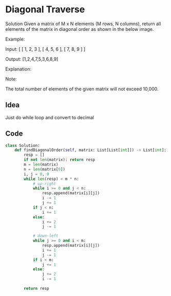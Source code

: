 # Diagonal Traverse

Solution
Given a matrix of M x N elements (M rows, N columns), return all elements of the matrix in diagonal order as shown in the below image.

 

Example:

Input:
[
 [ 1, 2, 3 ],
 [ 4, 5, 6 ],
 [ 7, 8, 9 ]
]

Output:  [1,2,4,7,5,3,6,8,9]

Explanation:

 

Note:

The total number of elements of the given matrix will not exceed 10,000.<br>

## Idea
Just do while loop and convert to decimal

## Code
```python
class Solution:
    def findDiagonalOrder(self, matrix: List[List[int]]) -> List[int]:
        resp = []
        if not len(matrix): return resp
        m = len(matrix)
        n = len(matrix[0])
        i, j = 0, 0
        while len(resp) < m * n:
            # up-right
            while i >= 0 and j < n:
                resp.append(matrix[i][j])
                i -= 1
                j += 1
            if j < n:
                i += 1
            else:
                i += 2
                j -= 1

            # down-left
            while j >= 0 and i < m:
                resp.append(matrix[i][j])
                i += 1
                j -= 1
            if i < m:
                j += 1
            else:
                j += 2
                i -= 1
        
        return resp
        
```